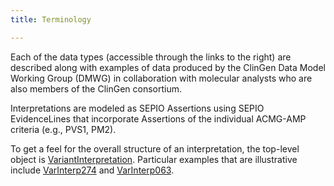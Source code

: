 ```yaml
---
title: Terminology

---
```


Each of the data types (accessible through the links to the right) are described
along with examples of data produced by the ClinGen Data Model Working Group (DMWG)
in collaboration with molecular analysts who are also members of the ClinGen
consortium.

Interpretations are modeled as SEPIO Assertions using SEPIO EvidenceLines that incorporate Assertions of the individual ACMG-AMP criteria (e.g., PVS1, PM2).

To get a feel for the overall structure of an interpretation, the top-level
object is [VariantInterpretation](./variant_interpretation.html). Particular
examples that are illustrative include
[VarInterp274](./details/details.html#VarInterp274) and
[VarInterp063](./details/details.html#VarInterp063).
